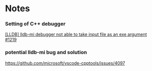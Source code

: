 # Notes

### Setting of C++ debugger
[[LLDB] lldb-mi debugger not able to take input file as an exe argument #1219](https://github.com/microsoft/vscode-cpptools/issues/1219)

### potential lldb-mi bug and solution
https://github.com/microsoft/vscode-cpptools/issues/4097